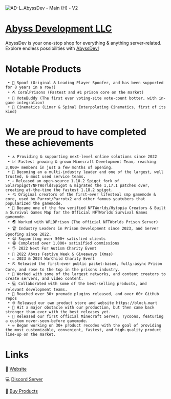 ![AD-L_AbyssDev - Main (H) - V2](https://github.com/user-attachments/assets/4a85fcf8-604b-4762-8650-d5db82540b04)
# [**Abyss Development LLC**](https://www.abyssdev.net)

AbyssDev is your one-stop shop for everything & anything server-related.
Explore endless possibilities with [AbyssDev!](https://www.abyssdev.net)

# **Notable Products**

     • 👻 Spoof (Original & Leading Player Spoofer, and has been supported for 8 years in a row!)
     • ⛏️ CoralPrisons (Fastest and #1 prison core on the market)
     • 🤖 VoteBuddy (The first ever voting-site vote-count botter, with in-game integration)
     • 🎥 Cinematics (Linar & Spinal Interpolating Cinematics, first of its kind)

# **We are proud to have completed these achievements**

     • 🔝 Providing & supporting next-level online solutions since 2022
     • 📈 Fastest growing & grown Minecraft Development Team, reaching 3,000+ members in just a few months of opening.
     • 🦾 Becoming an a multi-industry leader and one of the largest, well trusted, & most used service teams.
     • 💧 Released an open-source 1.18.2 Spigot fork of SolarSpigot/NFTWorldsSpigot & migrated the 1,17.1 patches over, creating at-the-time the fastest 1.18.2 spigot.
     • 💘 Original creators of the first-ever lifesteal smp gamemode & core, used by Parrot/Parrotx2 and other famous youtubers that popularized the gamemode.
     • 👾 Became one of the few verified NFTWorlds/Hytopia Creators & Built a Survival Games Map for the Official NFTWorlds Survival Games gamemode.
     • 🌏 Worked with WRLDPrison (The official NFTWorlds Prison Server)
     • 🏆 Industry Leaders in Prison Development since 2023, and Server Spoofing since 2022.
     • 😁 Supporting over 500+ satisfied clients
     • 😁 Completed over 1,000+ satisified commissions
     • 🖐️ 2022 Next For Autism Charity Event
     • 🎄 2022 Abyss Festive Week & Giveaways (Xmas)
     • ⚔️ 2023 & 2024 WarChild Charity Event
     • ⛏️ Released the first-ever public packet-based, fully-async Prison Core, and rose to the top in the prisons industry.
     • 🤝 Worked with some of the largest networks, and content creators to create servers, and video content.
     • 💻 Collaborated with some of the best-selling products, and relevant development teams.
     • 🎁 Reached over 30+ premade plugins released, and over 60+ GitHub repos
     • 🌐 Released our own product store and website https://block.mart
     • 👷 Hit a major obstacle with our production, but then came back stronger than ever with the best releases yet.
     • 🦖 Released our first official Minecraft Server; Tycoons, featuring a custom never-seen-before gamemode.
     • ⚒️ Began working on 30+ product recodes with the goal of providing the most customizable, convenient, fastest, and high-quality product line-up on the market.

# Links

🚢 [Website](https://www.abyssdev.net)

💻 [Discord Server](https://discord.gg/abyssdev)

🛒 [Buy Products](https://blockm.art)
